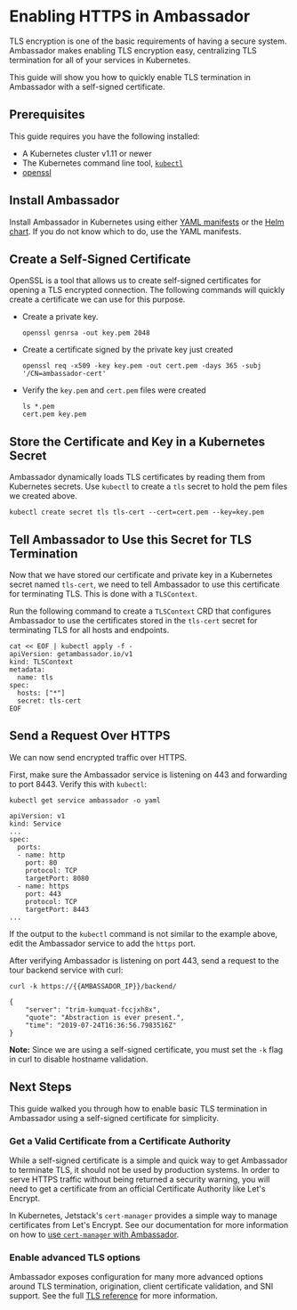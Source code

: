 # Enabling HTTPS in Ambassador

TLS encryption is one of the basic requirements of having a secure system. Ambassador makes enabling TLS encryption easy, centralizing TLS termination for all of your services in Kubernetes.

This guide will show you how to quickly enable TLS termination in Ambassador with a self-signed certificate.

## Prerequisites

This guide requires you have the following installed:

- A Kubernetes cluster v1.11 or newer
- The Kubernetes command line tool, [`kubectl`](https://kubernetes.io/docs/tasks/tools/install-kubectl/)
- [openssl](https://www.openssl.org/source/)

## Install Ambassador

Install Ambassador in Kubernetes using either [YAML manifests](https://www.getambassador.io/user-guide/getting-started) or the [Helm chart](https://www.getambassador.io/user-guide/helm). If you do not know which to do, use the YAML manifests.

## Create a Self-Signed Certificate

OpenSSL is a tool that allows us to create self-signed certificates for opening a TLS encrypted connection. The following commands will quickly create a certificate we can use for this purpose.

- Create a private key.

   ```
   openssl genrsa -out key.pem 2048
   ```

- Create a certificate signed by the private key just created

   ```
   openssl req -x509 -key key.pem -out cert.pem -days 365 -subj '/CN=ambassador-cert'
   ```

- Verify the `key.pem` and `cert.pem` files were created

   ```
   ls *.pem
   cert.pem	key.pem
   ```

## Store the Certificate and Key in a Kubernetes Secret

Ambassador dynamically loads TLS certificates by reading them from Kubernetes secrets. Use `kubectl` to create a `tls` secret to hold the pem files we created above.

```
kubectl create secret tls tls-cert --cert=cert.pem --key=key.pem
```

## Tell Ambassador to Use this Secret for TLS Termination

Now that we have stored our certificate and private key in a Kubernetes secret named `tls-cert`, we need to tell Ambassador to use this certificate for terminating TLS. This is done with a `TLSContext`. 

Run the following command to create a `TLSContext` CRD that configures Ambassador to use the certificates stored in the `tls-cert` secret for terminating TLS for all hosts and endpoints.

```shell
cat << EOF | kubectl apply -f -
apiVersion: getambassador.io/v1
kind: TLSContext
metadata:
  name: tls
spec:
  hosts: ["*"]
  secret: tls-cert
EOF
```

## Send a Request Over HTTPS

We can now send encrypted traffic over HTTPS.

First, make sure the Ambassador service is listening on 443 and forwarding to port 8443. Verify this with `kubectl`:

```
kubectl get service ambassador -o yaml

apiVersion: v1
kind: Service
...
spec:
  ports:
  - name: http
    port: 80
    protocol: TCP
    targetPort: 8080
  - name: https
    port: 443
    protocol: TCP
    targetPort: 8443
...
```

If the output to the `kubectl` command is not similar to the example above, edit the Ambassador service to add the `https` port.

After verifying Ambassador is listening on port 443, send a request to the tour backend service with curl:

```
curl -k https://{{AMBASSADOR_IP}}/backend/

{
    "server": "trim-kumquat-fccjxh8x",
    "quote": "Abstraction is ever present.",
    "time": "2019-07-24T16:36:56.7983516Z"
}
```

**Note:** Since we are using a self-signed certificate, you must set the `-k` flag in curl to disable hostname validation.

## Next Steps

This guide walked you through how to enable basic TLS termination in Ambassador using a self-signed certificate for simplicity. 

### Get a Valid Certificate from a Certificate Authority

While a self-signed certificate is a simple and quick way to get Ambassador to terminate TLS, it should not be used by production systems. In order to serve HTTPS traffic without being returned a security warning, you will need to get a certificate from an official Certificate Authority like Let's Encrypt. 

In Kubernetes, Jetstack's `cert-manager` provides a simple way to manage certificates from Let's Encrypt. See our documentation for more information on how to [use `cert-manager` with Ambassador](/user-guide/cert-manager).

### Enable advanced TLS options

Ambassador exposes configuration for many more advanced options around TLS termination, origination, client certificate validation, and SNI support. See the full [TLS reference](/reference/core/tls) for more information.
